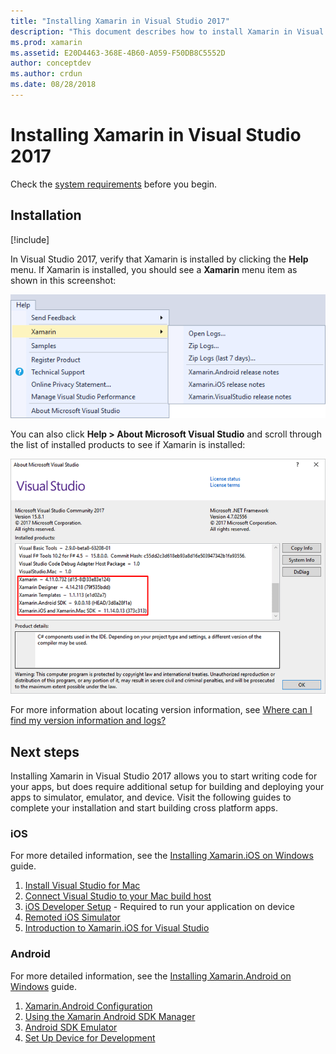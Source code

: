 ```yaml
---
title: "Installing Xamarin in Visual Studio 2017"
description: "This document describes how to install Xamarin in Visual Studio 2017. It discusses requirements, the installation process, and verifying the installation."
ms.prod: xamarin
ms.assetid: E20D4463-368E-4B60-A059-F50DB8C5552D
author: conceptdev
ms.author: crdun
ms.date: 08/28/2018
---
```

# Installing Xamarin in Visual Studio 2017

<a name="requirements" />

Check the [system requirements](~/cross-platform/get-started/requirements.md) before you begin.

## Installation

[!include[](~/cross-platform/includes/install-xamarin-windows.md)]

In Visual Studio 2017, verify that Xamarin is installed by
clicking the **Help** menu. If Xamarin is installed, you should
see a **Xamarin** menu item as shown in this screenshot:

![Xamarin menu item on the Help menu](windows-images/12-xamarin-menu-item.png "Xamarin menu item on the Help menu")

You can also click **Help > About Microsoft Visual Studio** and scroll
through the list of installed products to see if Xamarin is installed:

![Visual Studio 2015 installed products screen](windows-images/13-xamarin-is-installed.png "Visual Visual Studio 2015 installed products screen")

For more information about locating version information, see
[Where can I find my version information and logs?](~/cross-platform/troubleshooting/questions/version-logs.md)

## Next steps

Installing Xamarin in Visual Studio 2017 allows you to start writing code
for your apps, but does require additional setup for building and
deploying your apps to simulator, emulator, and device. Visit the
following guides to complete your installation and start building cross
platform apps.

### iOS

For more detailed information, see the [Installing Xamarin.iOS on Windows](~/ios/get-started/installation/windows/index.md) guide. 

1. [Install Visual Studio for Mac](https://docs.microsoft.com/visualstudio/mac/installation)
2. [Connect Visual Studio to your Mac build host](~/ios/get-started/installation/windows/connecting-to-mac/index.md)
3. [iOS Developer Setup](~/ios/get-started/installation/device-provisioning/index.md) - Required to run your application on device
5. [Remoted iOS Simulator](~/tools/ios-simulator/index.md)
6. [Introduction to Xamarin.iOS for Visual Studio](~/ios/get-started/installation/windows/introduction-to-xamarin-ios-for-visual-studio.md)

### Android

For more detailed information, see the [Installing Xamarin.Android on Windows](~/android/get-started/installation/windows.md) guide.

1. [Xamarin.Android Configuration](~/android/get-started/installation/windows.md#configuration)
2. [Using the Xamarin Android SDK Manager](~/android/get-started/installation/android-sdk.md?ide=vs)
3. [Android SDK Emulator](~/android/get-started/installation/android-emulator/index.md)
4. [Set Up Device for Development](~/android/get-started/installation/set-up-device-for-development.md)
